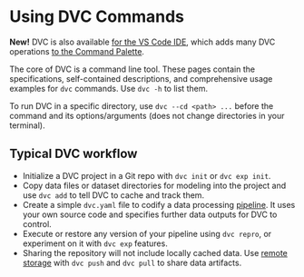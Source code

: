 # Using DVC Commands

<!--
## Using DVC Commands
-->

<admon type="tip">

**New!** DVC is also available [for the VS Code IDE], which adds many DVC
operations [to the Command Palette].

[for the vs code ide]: /doc/vs-code-extension
[to the command palette]:
  https://github.com/iterative/vscode-dvc#useful-commands

</admon>

The core of DVC is a command line tool. These pages contain the specifications,
self-contained descriptions, and comprehensive usage examples for `dvc`
commands. Use `dvc -h` to list them.

<admon type="tip">

To run DVC in a specific directory, use `dvc --cd <path> ...` before the command
and its options/arguments (does not change directories in your terminal).

</admon>

## Typical DVC workflow

- Initialize a <abbr>DVC project</abbr> in a Git repo with `dvc init` or
  `dvc exp init`.
- Copy data files or dataset directories for modeling into the project and use
  `dvc add` to tell DVC to <abbr>cache</abbr> and track them.
- Create a simple `dvc.yaml` file to codify a data processing
  [pipeline](/doc/command-reference/dag). It uses your own source code and
  specifies further data <abbr>outputs</abbr> for DVC to control.
- Execute or restore any version of your pipeline using `dvc repro`, or
  experiment on it with `dvc exp` features.
- Sharing the <abbr>repository</abbr> will not include locally cached data. Use
  [remote storage](/doc/command-reference/remote) with `dvc push` and `dvc pull`
  to share data artifacts.
